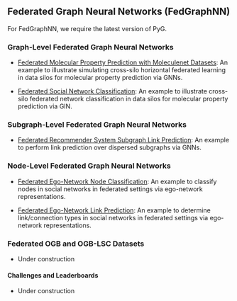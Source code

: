 ## Federated Graph Neural Networks (FedGraphNN)

For FedGraphNN, we require the latest version of PyG.

### Graph-Level Federated Graph Neural Networks 

- [Federated Molecular Property Prediction with Moleculenet Datasets](./fedgraphnn/moleculenet.md): An example to illustrate simulating cross-silo horizontal federated learning in data silos for molecular property prediction via GNNs.

- [Federated Social Network Classification](./fedgraphnn/social_graphs.md): An example to illustrate cross-silo federated network classification in data silos for molecular property prediction via GIN.

### Subgraph-Level Federated Graph Neural Networks 

- [Federated Recommender System Subgraph Link Prediction](./fedgraphnn/recsys.md):  An example to perform link prediction over dispersed subgraphs via GNNs.

### Node-Level Federated Graph Neural Networks 

- [Federated Ego-Network Node Classification](./fedgraphnn/egonet_nodeclf.md): An example to classify nodes in social networks in federated settings via ego-network representations.

- [Federated Ego-Network Link Prediction](./fedgraphnn/egonet_linkpred.md): An example to determine link/connection types in social networks in federated settings via ego-network representations.
 
### Federated OGB and OGB-LSC Datasets

- Under construction
  
#### Challenges and Leaderboards

- Under construction
